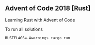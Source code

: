 ## Advent of Code 2018 [Rust]

Learning Rust with Advent of Code 

To run all solutions

```
RUSTFLAGS=-Awarnings cargo run
```